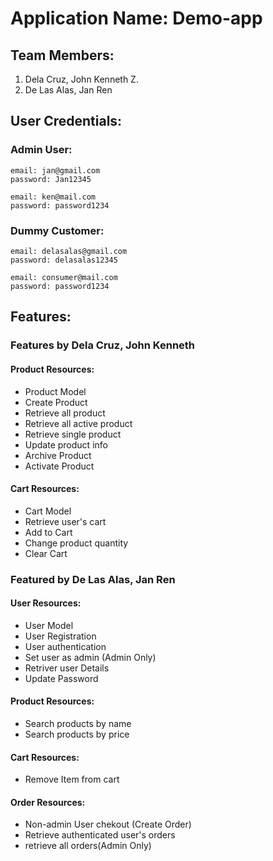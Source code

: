 # Application Name: Demo-app

## Team Members:
1. Dela Cruz, John Kenneth Z.
2. De Las Alas, Jan Ren

## User Credentials:

### Admin User:

    email: jan@gmail.com
    password: Jan12345

    email: ken@mail.com
    password: password1234

### Dummy Customer:

    email: delasalas@gmail.com
    password: delasalas12345

    email: consumer@mail.com
    password: password1234


## Features: 

### Features by Dela Cruz, John Kenneth 

#### Product Resources:
* Product Model
* Create Product
* Retrieve all product
* Retrieve all active product
* Retrieve single product
* Update product info
* Archive Product
* Activate Product

#### Cart Resources: 
* Cart Model
* Retrieve user's cart
* Add to Cart
* Change product quantity
* Clear Cart

### Featured by De Las Alas, Jan Ren

#### User Resources:
* User Model
* User Registration
* User authentication
* Set user as admin (Admin Only)
* Retriver user Details
* Update Password

#### Product Resources:
* Search products by name
* Search products by price

#### Cart Resources:
* Remove Item from cart

#### Order Resources:
* Non-admin User chekout (Create Order)
* Retrieve authenticated user's orders
* retrieve all orders(Admin Only)


